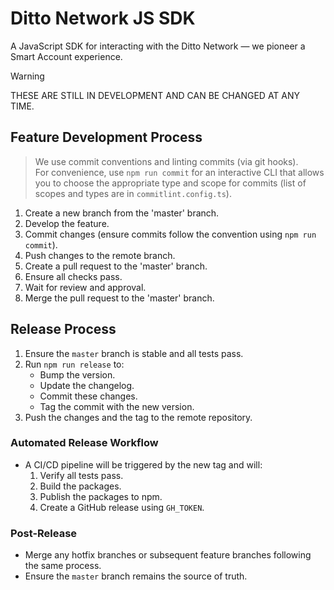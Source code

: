 # Ditto Network JS SDK

A JavaScript SDK for interacting with the Ditto Network — we pioneer a Smart Account experience.

> [!WARNING]  
> THESE ARE STILL IN DEVELOPMENT AND CAN BE CHANGED AT ANY TIME.


## Feature Development Process

> We use commit conventions and linting commits (via git hooks). \
  For convenience, use `npm run commit` for an interactive CLI that allows you to choose the appropriate type and scope for commits (list of scopes and types are in `commitlint.config.ts`).

1. Create a new branch from the 'master' branch.
2. Develop the feature.
3. Commit changes (ensure commits follow the convention using `npm run commit`).
4. Push changes to the remote branch.
5. Create a pull request to the 'master' branch.
6. Ensure all checks pass.
7. Wait for review and approval.
8. Merge the pull request to the 'master' branch.


## Release Process

1. Ensure the `master` branch is stable and all tests pass.
2. Run `npm run release` to:
   - Bump the version.
   - Update the changelog.
   - Commit these changes.
   - Tag the commit with the new version.
3. Push the changes and the tag to the remote repository.


### Automated Release Workflow

- A CI/CD pipeline will be triggered by the new tag and will:
  1. Verify all tests pass.
  2. Build the packages.
  3. Publish the packages to npm.
  4. Create a GitHub release using `GH_TOKEN`.


### Post-Release

- Merge any hotfix branches or subsequent feature branches following the same process.
- Ensure the `master` branch remains the source of truth.
